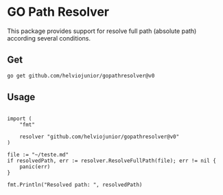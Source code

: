 # GO Path Resolver

This package provides support for resolve full path (absolute path) according several conditions.

## Get

```bash
go get github.com/helviojunior/gopathresolver@v0
```

## Usage


```golang

import (
    "fmt"

    resolver "github.com/helviojunior/gopathresolver@v0"
)

file := "~/teste.md"
if resolvedPath, err := resolver.ResolveFullPath(file); err != nil {
    panic(err)
}

fmt.Println("Resolved path: ", resolvedPath)
```

